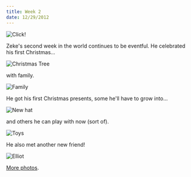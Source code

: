 ```yaml
---
title: Week 2
date: 12/29/2012
---
```


![Click!](https://lh5.googleusercontent.com/-G8Bxa8oANNk/UOIvv2ATvKI/AAAAAAAAJh8/NYQxgjib89w/w577-h576-p-k/Zeek%2BWeek%2B2%2BGraphic.jpg)

Zeke's second week in the world continues to be eventful. He celebrated his first Christmas...

![Christmas Tree](https://lh4.googleusercontent.com/-qmKnr_tixWE/UN9mf82Ow1I/AAAAAAAAJeo/24EeRZrSy58/s672/DSC_6462.JPG)

with family.

![Family](https://lh6.googleusercontent.com/-7iqRgDNozLs/UN9mp357x1I/AAAAAAAAJf4/XbdhgdphlWc/s895/DSC_6518.JPG)

He got his first Christmas presents, some he'll have to grow into...

![New hat](https://lh6.googleusercontent.com/-QQsaUxCc-AI/UN9mo7wEnNI/AAAAAAAAJfw/gmBQ29ZrApo/s1011/DSC_6509.JPG)

and others he can play with now (sort of).

![Toys](https://lh6.googleusercontent.com/-7ZGMGJiQBzo/UN9muYb66sI/AAAAAAAAJgg/2DB771sqRSE/s1011/DSC_6549.JPG)

He also met another new friend!

![Elliot](https://lh6.googleusercontent.com/-5ou6YDLdUrs/UN9mxtFzIOI/AAAAAAAAJg4/xG_PakqSRLc/s1011/DSC_6575.JPG)

[More photos](https://plus.google.com/photos/109995794392976695103/albums/5827489050062562385).
